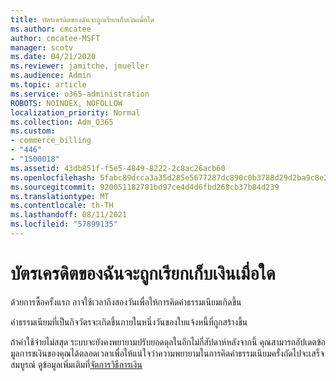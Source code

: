```yaml
---
title: บัตรเครดิตของฉันจะถูกเรียกเก็บเงินเมื่อใด
ms.author: cmcatee
author: cmcatee-MSFT
manager: scotv
ms.date: 04/21/2020
ms.reviewer: jamitche, jmueller
ms.audience: Admin
ms.topic: article
ms.service: o365-administration
ROBOTS: NOINDEX, NOFOLLOW
localization_priority: Normal
ms.collection: Adm_O365
ms.custom:
- commerce_billing
- "446"
- "1500018"
ms.assetid: 43db851f-f5e5-4849-8222-2c8ac26acb60
ms.openlocfilehash: 5fabc89dcca3a35d285e5677287dc890c0b3788d29d2ba9c8e2c106fd5672fc5
ms.sourcegitcommit: 920051182781bd97ce4d4d6fbd268cb37b84d239
ms.translationtype: MT
ms.contentlocale: th-TH
ms.lasthandoff: 08/11/2021
ms.locfileid: "57899135"
---
```

# <a name="when-is-my-credit-card-charged"></a>บัตรเครดิตของฉันจะถูกเรียกเก็บเงินเมื่อใด

ด้วยการซื้อครั้งแรก อาจใช้เวลาถึงสองวันเพื่อให้การคิดค่าธรรมเนียมเกิดขึ้น
  
ค่าธรรมเนียมที่เป็นกิจวัตรจะเกิดขึ้นภายในหนึ่งวันของใบแจ้งหนี้ที่ถูกสร้างขึ้น
  
ถ้าค่าใช้จ่ายไม่สสุด ระบบจะยังคงพยายามปรับยอดดุลในอีกไม่กี่สัปดาห์หลังจากนี้ คุณสามารถอัปเดตข้อมูลการชเงินของคุณได้ตลอดเวลาเพื่อให้แน่ใจว่าความพยายามในการคิดค่าธรรมเนียมครั้งถัดไปจะเสร็จสมบูรณ์ ดูข้อมูลเพิ่มเติมที่[จัดการวิธีการเงิน](https://docs.microsoft.com/microsoft-365/commerce/billing-and-payments/manage-payment-methods)